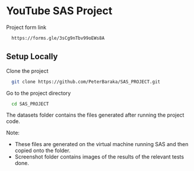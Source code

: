# YouTube SAS Project

Project form link
```bash
  https://forms.gle/3sCg9nTbv99oEWs8A
```

## Setup Locally

Clone the project

```bash
  git clone https://github.com/PeterBaraka/SAS_PROJECT.git
```

Go to the project directory

```bash
  cd SAS_PROJECT
```

The datasets folder contains the files generated after running the project code.

Note: 
* These files are generated on the virtual machine running SAS and then copied onto the folder.
* Screenshot folder contains images of the results of the relevant tests done.